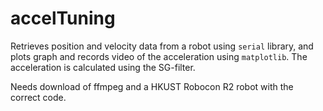 # accelTuning

Retrieves position and velocity data from a robot using `serial` library, and plots graph and records video of the acceleration using `matplotlib`. The acceleration is calculated using the SG-filter.

Needs download of ffmpeg and a HKUST Robocon R2 robot with the correct code.
